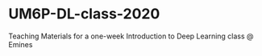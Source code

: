 # UM6P-DL-class-2020
Teaching Materials for a one-week Introduction to Deep Learning class @ Emines
